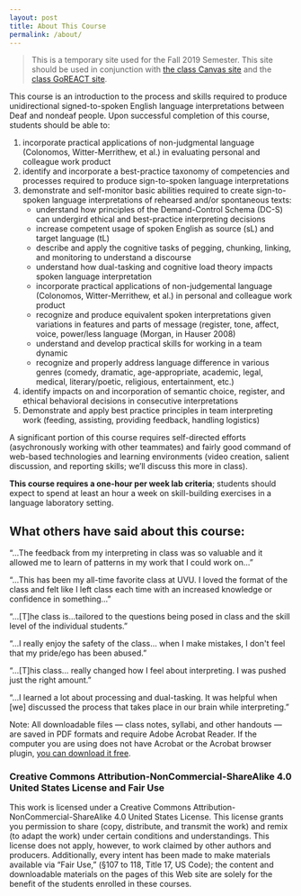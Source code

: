 ```yaml
---
layout: post
title: About This Course
permalink: /about/
---
```


> This is a temporary site used for the Fall 2019 Semester. This site should be used in conjunction with [the class Canvas site](https://uvu.instructure.com) and the [class GoREACT site](https://app.goreact.com/login).

This course is an introduction to the process and skills required to produce unidirectional signed-to-spoken English language interpretations between Deaf and nondeaf people. Upon successful completion of this course, students should be able to:

1. incorporate practical applications of non-judgmental language (Colonomos, Witter-Merrithew, et al.) in evaluating personal and colleague work product
2. identify and incorporate a best-practice taxonomy of competencies and processes required to produce sign-to-spoken language interpretations
3. demonstrate and self-monitor basic abilities required to create sign-to-spoken language interpretations of rehearsed and/or spontaneous texts:
	* understand how principles of the Demand-Control Schema (DC-S) can undergird ethical and best-practice interpreting decisions
	* increase competent usage of spoken English as source (sL) and target language (tL)
	* describe and apply the cognitive tasks of pegging, chunking, linking, and monitoring to understand a discourse
	* understand how dual-tasking and cognitive load theory impacts spoken language interpretation
	* incorporate practical applications of non-judgemental language (Colonomos, Witter-Merrithew, et al.) in personal and colleague work product
	* recognize and produce equivalent spoken interpretations given variations in features and parts of message (register, tone, affect, voice, power/less language (Morgan, in Hauser 2008)
	* understand and develop practical skills for working in a team dynamic
	* recognize and properly address language difference in various genres (comedy, dramatic, age-appropriate, academic, legal, medical, literary/poetic, religious, entertainment, etc.)
4. identify impacts on and incorporation of semantic choice, register, and ethical behavioral decisions in consecutive interpretations
5. Demonstrate and apply best practice principles in team interpreting work (feeding, assisting, providing feedback, handling logistics)

A significant portion of this course requires self-directed efforts (asychronously working with other teammates) and fairly good command of web-based technologies and learning environments (video creation, salient discussion, and reporting skills; we’ll discuss this more in class).

**This course requires a one-hour per week lab criteria**; students should expect to spend at least an hour a week on skill-building exercises in a language laboratory setting.

## What others have said about this course:
“...The feedback from my interpreting in class was so valuable and it allowed me to learn of patterns in my work that I could work on...”

“...This has been my all-time favorite class at UVU. I loved the format of the class and felt like I left class each time with an increased knowledge or confidence in something...”

“...[T]he class is...tailored to the questions being posed in class and the skill level of the individual students.”

“...I really enjoy the safety of the class... when I make mistakes, I don't feel that my pride/ego has been abused.”

“...[T]his class... really changed how I feel about interpreting. I was pushed just the right amount.”

“...I learned a lot about processing and dual-tasking. It was helpful when [we] discussed the process that takes place in our brain while interpreting.”

Note: All downloadable files — class notes, syllabi, and other handouts — are saved in PDF formats and require Adobe Acrobat Reader. If the computer you are using does not have Acrobat or the Acrobat browser plugin, [you can download it free](http://www.adobe.com/products/acrobat/readstep2.html).

### Creative Commons Attribution-NonCommercial-ShareAlike 4.0 United States License and Fair Use 
This work is licensed under a Creative Commons Attribution-NonCommercial-ShareAlike 4.0 United States License. This license grants you permission to share (copy, distribute, and transmit the work) and remix (to adapt the work) under certain conditions and understandings. This license does not apply, however, to work claimed by other authors and producers. Additionally, every intent has been made to make materials available via “Fair Use,” (§107 to 118, Title 17, US Code); the content and downloadable materials on the pages of this Web site are solely for the benefit of the students enrolled in these courses.